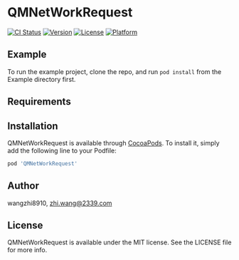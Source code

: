 # QMNetWorkRequest

[![CI Status](https://img.shields.io/travis/wangzhi8910/QMNetWorkRequest.svg?style=flat)](https://travis-ci.org/wangzhi8910/QMNetWorkRequest)
[![Version](https://img.shields.io/cocoapods/v/QMNetWorkRequest.svg?style=flat)](https://cocoapods.org/pods/QMNetWorkRequest)
[![License](https://img.shields.io/cocoapods/l/QMNetWorkRequest.svg?style=flat)](https://cocoapods.org/pods/QMNetWorkRequest)
[![Platform](https://img.shields.io/cocoapods/p/QMNetWorkRequest.svg?style=flat)](https://cocoapods.org/pods/QMNetWorkRequest)

## Example

To run the example project, clone the repo, and run `pod install` from the Example directory first.

## Requirements

## Installation

QMNetWorkRequest is available through [CocoaPods](https://cocoapods.org). To install
it, simply add the following line to your Podfile:

```ruby
pod 'QMNetWorkRequest'
```

## Author

wangzhi8910, zhi.wang@2339.com

## License

QMNetWorkRequest is available under the MIT license. See the LICENSE file for more info.
